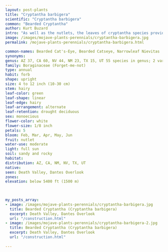 ```yaml
---
layout: post-plants
title: "Cryptantha barbigera"
scientific: "Cryptantha barbigera"
common: "Bearded Cryptantha"
author: Kurt Buzard
intro: "As well as the nutlets, the leaves of cryptantha species provide the best means of identification. Those of cryptantha barbigera are relatively broad, up to half an inch across at the base, and have quite a dense covering of spreading, bristly white hairs, most evident along the edges. Leaf surfaces are somewhat irregular in color, flecked with slightly darker green patches. A prominent vein runs down the center. Leaves may be whorled, opposite or alternate. The inflorescence forms at the top of the stems. Flowers have five white or pale yellow petals, yellow at the base. The white bristles are especially dense around the base of the flowers, hence the common name of bearded cryptantha. The fruit contains four equally-sized, ovate or lanceolate nutlets, with a groove down one side and white tubercles on the surface."
image: /images/mojave-plants-perennials/cryptantha-barbigera.jpg
permalink: /mojave-plants-perennials/cryptantha-barbigera.html

common-names: Bearded Cat's-Eye, Bearded Catseye, Narrowleaf Nievitas
synonyms: 
genus: AZ 37, CA 60, NV 44, NM 23, TX 15, UT 55 species in genus; 2 varieties barbigera and fergusoniae
family: Boraginaceae (Forget-me-not)
type: annual
habit: forb
shape: upright
size: 4 to 12 inch (10-30 cm)
stem: hairy
leaf-color: green
leaf-shape: linear
leaf-edge: hairy
leaf-arrangement: alternate
leaf-retention: drought deciduous
sex: monoecious
flower-color: white
flower-size: 1/8 inch
petals: 5
bloom: Feb, Mar, Apr, May, Jun
fruit: nutlet
water-use: moderate
light: full sun
soil: sandy and rocky
habitat: 
distribution: AZ, CA, NM, NV, TX, UT
native: 
seen: Death Valley, Dantes Overlook
zones: 
elevation: below 5400 ft (1500 m)
 
   

my_posts_array:
- image: /images/mojave-plants-perennials/cryptantha-barbigera.jpg
  title: Bearded Cryptantha (Cryptantha barbigera)
  excerpt: Death Valley, Dantes Overlook
  url: "/construction.html"
- image: /images/mojave-plants-perennials/cryptantha-barbigera-2.jpg
  title: Bearded Cryptantha (Cryptantha barbigera)
  excerpt: Death Valley, Dantes Overlook
  url: "/construction.html"
 
---
```

  
  
 <p></p>
  